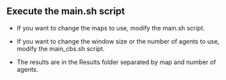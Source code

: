 ## Execute the main.sh script 

* If you want to change the maps to use, modify the main.sh script.

* If you want to change the window size or the number of agents to use, modify the main_cbs.sh script.

* The results are in the Results folder separated by map and number of agents.
